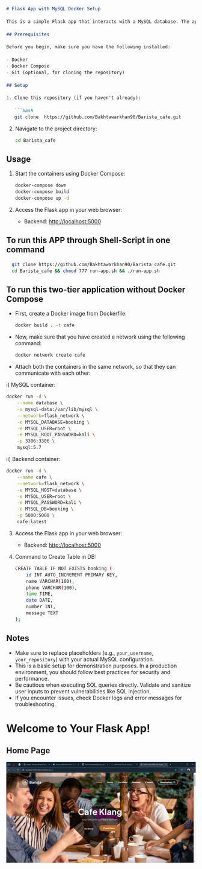 ```markdown
# Flask App with MySQL Docker Setup

This is a simple Flask app that interacts with a MySQL database. The app allows users to submit booking information, which is then stored in the database.

## Prerequisites

Before you begin, make sure you have the following installed:

- Docker
- Docker Compose
- Git (optional, for cloning the repository)

## Setup

1. Clone this repository (if you haven't already):

   ```bash
   git clone  https://github.com/Bakhtawarkhan90/Barista_cafe.git 
   ```

2. Navigate to the project directory:

   ```bash
   cd Barista_cafe
   ```

## Usage

1. Start the containers using Docker Compose:

   ```bash
   docker-compose down
   docker-compose build
   docker-compose up -d
   ```

2. Access the Flask app in your web browser:

   - Backend: [http://localhost:5000](http://localhost:5000)

## To run this APP through Shell-Script in one command
 ```bash
   git clone https://github.com/Bakhtawarkhan90/Barista_cafe.git 
   cd Barista_cafe && chmod 777 run-app.sh && ./run-app.sh
   ```

## To run this two-tier application without Docker Compose

- First, create a Docker image from Dockerfile:

   ```bash
   docker build . -t cafe
   ```

- Now, make sure that you have created a network using the following command:

   ```bash
   docker network create cafe
   ```

- Attach both the containers in the same network, so that they can communicate with each other:

i) MySQL container:

   ```bash
   docker run -d \
       --name database \
       -v mysql-data:/var/lib/mysql \
       --network=flask_network \
       -e MYSQL_DATABASE=booking \
       -e MYSQL_USER=root \
       -e MYSQL_ROOT_PASSWORD=kali \
       -p 3306:3306 \
       mysql:5.7
   ```

ii) Backend container:

   ```bash
   docker run -d \
       --name cafe \
       --network=flask_network \
       -e MYSQL_HOST=database \
       -e MYSQL_USER=root \
       -e MYSQL_PASSWORD=kali \
       -e MYSQL_DB=booking \
       -p 5000:5000 \
       cafe:latest
   ```

3. Access the Flask app in your web browser:

   - Backend: [http://localhost:5000](http://localhost:5000)

4. Command to Create Table in DB:

   ```bash
   CREATE TABLE IF NOT EXISTS booking (
       id INT AUTO_INCREMENT PRIMARY KEY,
       name VARCHAR(100),
       phone VARCHAR(100),
       time TIME,
       date DATE,
       number INT,
       message TEXT
   );
   ```

## Notes

- Make sure to replace placeholders (e.g., `your_username`, `your_repository`) with your actual MySQL configuration.
- This is a basic setup for demonstration purposes. In a production environment, you should follow best practices for security and performance.
- Be cautious when executing SQL queries directly. Validate and sanitize user inputs to prevent vulnerabilities like SQL injection.
- If you encounter issues, check Docker logs and error messages for troubleshooting.

# Welcome to Your Flask App!

## Home Page
![Home Page](./Screenshot%202025-01-14%20131835.png)


